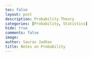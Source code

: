 ```yaml
---
toc: false
layout: post
description: Probability Theory
categories: [Probability, Statistics]
hide: true
comments: false
image: 
author: Saurav Jadhav
title: Notes on Probability
---
```


